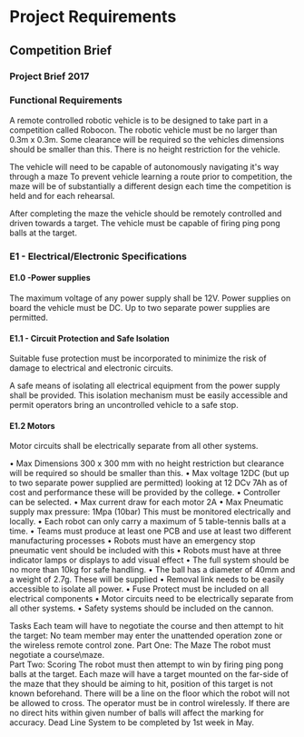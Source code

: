 # Project Requirements

## Competition Brief

### Project Brief 2017

### Functional Requirements

A remote controlled robotic vehicle is to be designed to take part in a competition
called Robocon. The robotic vehicle must be no larger than 0.3m x 0.3m. 
Some clearance will be required so the vehicles dimensions should be smaller than this.
There is no height restriction for the vehicle.

The vehicle will need to be capable of autonomously navigating it's way through a maze
To prevent vehicle learning a route prior to competition, the maze will be of substantially 
a different design each time the competition is held and for each rehearsal. 

After completing the maze the vehicle should be remotely controlled and driven towards a target. 
The vehicle must be capable of firing ping pong balls at the target.

### E1 - Electrical/Electronic Specifications 

#### E1.0 -Power supplies
The maximum voltage of any power supply shall be 12V. Power supplies on board the vehicle must be DC.
Up to two separate power supplies are permitted.

#### E1.1 - Circuit Protection and Safe Isolation

Suitable fuse protection must be incorporated to minimize the risk of damage to 
electrical and electronic circuits.

A safe means of isolating all electrical equipment from the power supply shall be provided.
This isolation mechanism must be easily accessible and permit operators bring an uncontrolled vehicle
to a safe stop.  

#### E1.2 Motors

Motor circuits shall be electrically separate from all other systems.   
 
•	Max Dimensions 300 x 300 mm with no height restriction but clearance will be required so should be smaller than this.
•	Max voltage 12DC (but up to two separate power supplied are permitted) looking at 12 DCv 7Ah as of cost and performance these will be provided by the college.
•	Controller can be selected.
•	Max current draw for each motor 2A
•	Max Pneumatic supply max pressure: 1Mpa (10bar) This must be monitored electrically and locally.
•	Each robot can only carry a maximum of 5 table-tennis balls at a time.
•	Teams must produce at least one PCB and use at least two different manufacturing processes 
•	Robots must have an emergency stop pneumatic vent should be included with this
•	Robots must have at three indicator lamps or displays to add visual effect
•	The full system should be no more than 10kg for safe handling.
•	The ball has a diameter of 40mm and a weight of 2.7g. These will be supplied
•	Removal link needs to be easily accessible to isolate all power.
•	Fuse Protect must be included on all electrical components
•	Motor circuits need to be electrically separate from all other systems.
•	Safety systems should be included on the cannon.

Tasks
Each team will have to negotiate the course and then attempt to hit the target: No team member may enter the unattended operation zone or the wireless remote control zone.
Part One: The Maze
The robot must negotiate a course\maze.  
Part Two: Scoring 
The robot must then attempt to win by firing ping pong balls at the target.  Each maze will have a target mounted on the far-side of the maze that they should be aiming to hit, position of this target is not known beforehand. There will be a line on the floor which the robot will not be allowed to cross. The operator must be in control wirelessly.  If there are no direct hits within given number of balls will affect the marking for accuracy.
Dead Line
System to be completed by 1st week in May.
